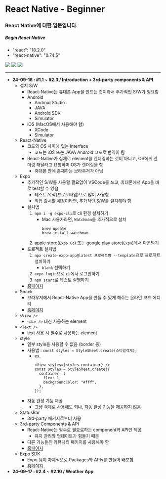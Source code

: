 # React Native - Beginner

### React Native에 대한 입문입니다.

##### Begin React Native

- "react": "18.2.0"
- "react-native": "0.74.5"

<img src="https://img.shields.io/badge/React Native-61DAFB?style=flat-square&logo=react&logoColor=white"/> <img src="https://img.shields.io/badge/TypeScript-3178C6?style=flat-square&logo=typescript&logoColor=white"/> <img src="https://img.shields.io/badge/Expo-000020?style=flat-square&logo=expo&logoColor=white"/>

---

- **24-09-16 : #1.1 ~ #2.3 / Introduction + 3rd-party components & API**
  - 설치 S/W
    - React-Native는 휴대폰 App을 만드는 것이라서 추가적인 S/W가 필요함
    - Android
      - Android Studio
      - JAVA
      - Android SDK
      - Simulator
    - iOS (MacOS에서 사용해야 함)
      - XCode
      - Simulator
  - React-Native
    - 코드와 OS 사이에 있는 interface
      - 코드는 iOS 또는 JAVA Android 코드로 번역이 됨
    - React-Native가 실제로 element를 렌더링하는 것이 아니고, OS에게 렌더링 해달라고 요청하며 OS가 렌더링을 함
      - 휴대폰 안에 존재하는 브라우저가 아님
  - Expo
    - 추가적인 S/W를 사용할 필요없이 VSCode를 쓰고, 휴대폰에서 App을 바로 test할 수 있음
      - 테스트 목적(프로토타입)으로 많이 사용함
      - 직접 출시할 예정이라면, 추가적인 S/W를 설치해야 함
    - 설치법
      1. `npm i -g expo-cli`로 cli 환경 설치하기
         - Mac 사용자라면, `Watchman`을 추가적으로 설치
           ```
           brew update
           brew install watchman
           ```
      2. apple store(`Expo Go`) 또는 google play store(`Expo`)에서 다운받기
    - 프로젝트 설치법
      1. `npx create-expo-app@latest 프로젝트명 --template`으로 프로젝트 설치하기
         - `blank` 선택하기
      2. `expo login`으로 cli에서 로그인하기
      3. `npm start`로 테스트 실행하기
    - <a href="https://expo.dev" target="_blank">홈페이지</a>
  - Snack
    - 브라우저에서 React-Native App을 만들 수 있게 해주는 온라인 코드 에디터
    - <a href="https://snack.expo.dev" target="_blank">홈페이지</a>
  - `<View />`
    - `<div />` 대신 사용하는 element
  - `<Text />`
    - text 사용 시 필수로 사용하는 element
  - style
    - 일부 style을 사용할 수 없음 (border 등)
    - 사용법 : `const styles = StyleSheet.create(스타일객체);`
      - ex.
        ```
        <View styles={styles.container} />
        const styles = StyleSheet.create({
          container: {
            flex: 1,
            backgroundColor: "#fff",
          },
        });
        ```
    - 자동 완성 기능 제공
      - 그냥 객체로 사용해도 되나, 자동 완성 기능을 제공하지 않음
  - StatusBar
    - 3rd-party 패키지로부터 사용
  - 3rd-party Components & API
    - React-Native는 필수로 필요로하는 component와 API만 제공
      - 유지 관리와 업데이트가 힘들기 때문
    - 다른 기능들은 커뮤니티 패키지를 사용해야 함
    - <a href="https://reactnative.directory" target="_blank">홈페이지</a>
  - Expo SDK
    - Expo 팀이 자체적으로 Packages와 APIs를 만들어 배포함
    - <a href="https://docs.expo.dev/versions/latest"           target="_blank">홈페이지</a>
- **24-09-17 : #2.4 ~ #2.10 / Weather App**
